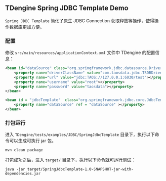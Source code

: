
## TDengine Spring JDBC Template Demo

`Spring JDBC Template` 简化了原生 JDBC Connection 获取释放等操作，使得操作数据库更加方便。

### 配置

修改 `src/main/resources/applicationContext.xml` 文件中 TDengine 的配置信息：

```xml
<bean id="dataSource" class="org.springframework.jdbc.datasource.DriverManagerDataSource">
    <property name="driverClassName" value="com.taosdata.jdbc.TSDBDriver"></property>
    <property name="url" value="jdbc:TAOS://127.0.0.1:6030/test"></property>
    <property name="username" value="root"></property>
    <property name="password" value="taosdata"></property>
</bean>

<bean id = "jdbcTemplate"  class="org.springframework.jdbc.core.JdbcTemplate" >
    <property name="dataSource" ref = "dataSource" ></property>
</bean>
```

### 打包运行

进入 `TDengine/tests/examples/JDBC/SpringJdbcTemplate` 目录下，执行以下命令可以生成可执行 jar 包。
```shell
mvn clean package
```
打包成功之后，进入 `target/` 目录下，执行以下命令就可运行测试：
```shell
java -jar target/SpringJdbcTemplate-1.0-SNAPSHOT-jar-with-dependencies.jar
```